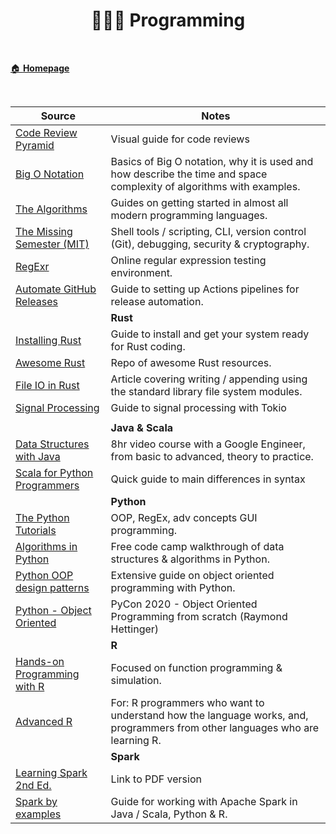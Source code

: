 <h1 align="center"><b> 👨🏻‍🎤 Programming </b></h1>

<br>

[🏠 **Homepage**](index.md)

<br>

 **Source** | **Notes**
--|--
[Code Review Pyramid](https://www.morling.dev/blog/the-code-review-pyramid/) | Visual guide for code reviews
[Big O Notation](https://stackthrive.com/big-o-notation/) | Basics of Big O notation, why it is used and how describe the time and space complexity of algorithms with examples.
[The Algorithms](https://github.com/TheAlgorithms) | Guides on getting started in almost all modern programming languages.
[The Missing Semester (MIT)](https://missing.csail.mit.edu/) | Shell tools / scripting, CLI, version control (Git), debugging, security & cryptography.
[RegExr](https://regexr.com/) | Online regular expression testing environment.
[Automate GitHub Releases](https://blog.pradumnasaraf.dev/automate-your-releases-on-github) | Guide to setting up Actions pipelines for release automation.
| <s> | **Rust**
|[Installing Rust](https://blog.logrocket.com/getting-up-to-speed-with-rust/)| Guide to install and get your system ready for Rust coding.
|[Awesome Rust](https://github.com/rust-unofficial/awesome-rust) | Repo of awesome Rust resources.
|[File IO in Rust](https://dev.to/oliverjumpertz/how-to-write-files-in-rust-m06)| Article covering  writing / appending using the standard library file system modules.
|[Signal Processing](https://dev.to/logrocket/the-guide-to-signal-handling-in-rust-17b6)| Guide to signal processing with Tokio 
|[]()| 
| <s> | **Java & Scala**
[Data Structures with Java](https://www.youtube.com/watch?v=RBSGKlAvoiM) | 8hr video course with a Google Engineer, from basic to advanced, theory to practice.
[Scala for Python Programmers](https://docs.scala-lang.org/scala3/book/scala-for-python-devs.html) | Quick guide to main differences in syntax
| <s> | **Python**
[The Python Tutorials](https://www.pythontutorial.net/) | OOP, RegEx, adv concepts GUI programming.
[Algorithms in Python](https://www.youtube.com/watch?v=fW_OS3LGB9Q) | Free code camp walkthrough of data structures & algorithms in Python.
[Python OOP design patterns](https://python-patterns.guide/) | Extensive guide on object oriented programming with Python.
[Python - Object Oriented](https://www.youtube.com/watch?v=8moWQ1561FY) | PyCon 2020 - Object Oriented Programming from scratch (Raymond Hettinger)
| <s> | **R**
[Hands-on Programming with R](https://d1b10bmlvqabco.cloudfront.net/attach/ighbo26t3ua52t/igp9099yy4v10/igz7vp4w5su9/OReilly_HandsOn_Programming_with_R_2014.pdf) | Focused on function programming & simulation.
[Advanced R](https://adv-r.hadley.nz/) | For: R programmers who want to understand how the language works, and, programmers from other languages who are learning R.
| <s> | **Spark**
[Learning Spark 2nd Ed.](https://pages.databricks.com/rs/094-YMS-629/images/LearningSpark2.0.pdf) | Link to PDF version
[Spark by examples](https://sparkbyexamples.com/) | Guide for working with Apache Spark in Java / Scala, Python & R.
